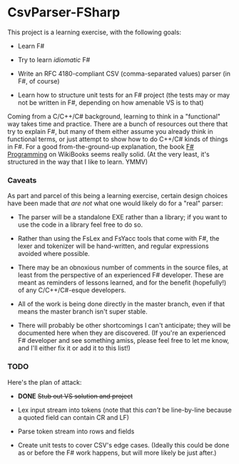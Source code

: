# CsvParser-FSharp

This project is a learning exercise, with the following goals:

 * Learn F#

 * Try to learn _idiomatic_ F#

 * Write an RFC 4180-compliant CSV (comma-separated values) parser (in F#, of
   course)

 * Learn how to structure unit tests for an F# project (the tests may or may
   not be written in F#, depending on how amenable VS is to that)

Coming from a C/C++/C# background, learning to think in a "functional" way
takes time and practice.  There are a bunch of resources out there that try
to explain F#, but many of them either assume you already think in functional
terms, or just attempt to show how to do C++/C# kinds of things in F#.  For a
good from-the-ground-up explanation, the book
[F# Programming](http://en.wikibooks.org/wiki/F_Sharp_Programming)
on WikiBooks seems really solid.  (At the very least, it's structured in the
way that I like to learn.  YMMV)

### Caveats

As part and parcel of this being a learning exercise, certain design choices
have been made that _are not_ what one would likely do for a "real" parser:

 * The parser will be a standalone EXE rather than a library; if you want
   to use the code in a library feel free to do so.

 * Rather than using the FsLex and FsYacc tools that come with F#, the lexer
   and tokenizer will be hand-written, and regular expressions avoided where
   possible.

 * There may be an obnoxious number of comments in the source files, at least
   from the perspective of an experienced F# developer.  These are meant as
   reminders of lessons learned, and for the benefit (hopefully!) of any
   C/C++/C#-esque developers.

 * All of the work is being done directly in the master branch, even if that
   means the master branch isn't super stable.

 * There will probably be other shortcomings I can't anticipate; they will be
   documented here when they are discovered.  (If you're an experienced F#
   developer and see something amiss, please feel free to let me know, and
   I'll either fix it or add it to this list!)

### TODO

Here's the plan of attack:

 * **DONE** <del>Stub out VS solution and project</del>

 * Lex input stream into tokens (note that this _can't_ be line-by-line
   because a quoted field can contain CR and LF)

 * Parse token stream into rows and fields

 * Create unit tests to cover CSV's edge cases.  (Ideally this could be done
   as or before the F# work happens, but will more likely be just after.)